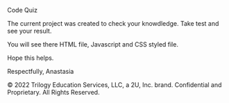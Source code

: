 Code Quiz

The current project was created to check your knowdledge. Take test and see your result.

You will see there HTML file, Javascript and CSS styled file.

Hope this helps.




Respectfully,
Anastasia




© 2022 Trilogy Education Services, LLC, a 2U, Inc. brand. Confidential and Proprietary. All Rights Reserved.
